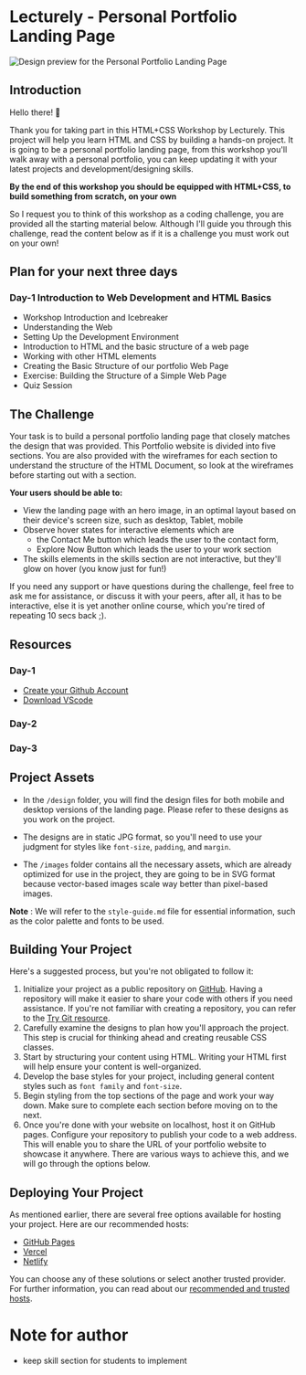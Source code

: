 # Lecturely - Personal Portfolio Landing Page

![Design preview for the Personal Portfolio Landing Page ](./design/desktop-preview.jpg)

## Introduction

Hello there! 👋

Thank you for taking part in this HTML+CSS Workshop by Lecturely. This project will help you learn HTML and CSS by building a hands-on project. It is going to be a personal portfolio landing page, from this workshop you'll walk away with a personal portfolio, you can keep updating it with your latest projects and development/designing skills.

**By the end of this workshop you should be equipped with HTML+CSS, to build something from scratch, on your own**

So I request you to think of this workshop as a coding challenge, you are provided all the starting material below. Although I'll guide you through this challenge, read the content below as if it is a challenge you must work out on your own!

## Plan for your next three days

### Day-1 Introduction to Web Development and HTML Basics
- Workshop Introduction and Icebreaker 
- Understanding the Web 
- Setting Up the Development Environment
- Introduction to HTML and the basic structure of a web page
- Working with other HTML elements
- Creating the Basic Structure of our portfolio Web Page 
- Exercise: Building the Structure of a Simple Web Page 
- Quiz Session 

## The Challenge

Your task is to build a personal portfolio landing page that closely matches the design that was provided. This Portfolio website is divided into five sections. You are also provided with the wireframes for each section to understand the structure of the HTML Document, so look at the wireframes before starting out with a section.

**Your users should be able to:**

- View the landing page with an hero image, in an optimal layout based on their device's screen size, such as desktop, Tablet, mobile
- Observe hover states for interactive elements which are
    - the Contact Me button which leads the user to the contact form,
    - Explore Now Button which leads the user to your work section
- The skills elements in the skills section are not interactive, but they'll glow on hover (you know just for fun!)

If you need any support or have questions during the challenge, feel free to ask me for assistance, or discuss it with your peers, after all, it has to be interactive, else it is yet another online course, which you're tired of repeating 10 secs back ;).

## Resources 

### Day-1
- [Create your Github Account](https://github.com/)
- [Download VScode](https://code.visualstudio.com/download)

### Day-2

### Day-3

## Project Assets

- In the `/design` folder, you will find the design files for both mobile and desktop versions of the landing page. Please refer to these designs as you work on the project.

- The designs are in static JPG format, so you'll need to use your judgment for styles like `font-size`, `padding`, and `margin`. 

- The `/images` folder contains all the necessary assets, which are already optimized for use in the project, they are going to be in SVG format because vector-based images scale way better than pixel-based images.

**Note** : We will refer to the `style-guide.md` file for essential information, such as the color palette and fonts to be used.

## Building Your Project

Here's a suggested process, but you're not obligated to follow it:

1. Initialize your project as a public repository on [GitHub](https://github.com/). Having a repository will make it easier to share your code with others if you need assistance. If you're not familiar with creating a repository, you can refer to the [Try Git resource](https://try.github.io/).
2. Carefully examine the designs to plan how you'll approach the project. This step is crucial for thinking ahead and creating reusable CSS classes.
3. Start by structuring your content using HTML. Writing your HTML first will help ensure your content is well-organized.
4. Develop the base styles for your project, including general content styles such as `font family` and `font-size`.
5. Begin styling from the top sections of the page and work your way down. Make sure to complete each section before moving on to the next.
6. Once you're done with your website on localhost, host it on GitHub pages. Configure your repository to publish your code to a web address. This will enable you to share the URL of your portfolio website to showcase it anywhere. There are various ways to achieve this, and we will go through the options below.

## Deploying Your Project

As mentioned earlier, there are several free options available for hosting your project. Here are our recommended hosts:

- [GitHub Pages](https://pages.github.com/)
- [Vercel](https://vercel.com/)
- [Netlify](https://www.netlify.com/)

You can choose any of these solutions or select another trusted provider. For further information, you can read about our [recommended and trusted hosts](https://medium.com/frontend-mentor/frontend-mentor-trusted-hosting-providers-bf000dfebe).

# Note for author

- keep skill section for students to implement
